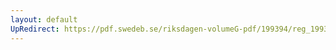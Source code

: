 ```yaml
---
layout: default
UpRedirect: https://pdf.swedeb.se/riksdagen-volumeG-pdf/199394/reg_199394_FöU/reg_199394_FöU_0005.pdf
---
```

